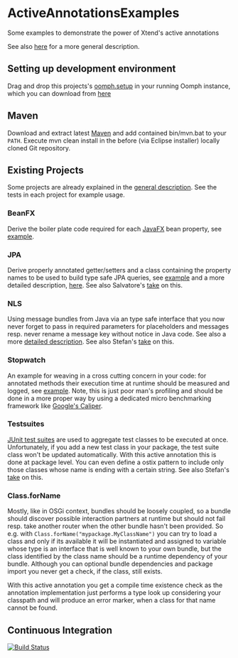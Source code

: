 ActiveAnnotationsExamples
=========================

Some examples to demonstrate the power of Xtend's active annotations

See also [here](http://joergreichert.github.io/ActiveAnnotationsExamples) for a more general description.

## Setting up development environment
Drag and drop this projects's  [oomph.setup](https://raw.githubusercontent.com/joergreichert/ActiveAnnotationsExamples/master/_common/de.abg.jreichert.activeanno.parent/oomph.setup) in your running Oomph instance, which you can download from [here](https://wiki.eclipse.org/Eclipse_Installer)

## Maven
Download and extract latest [Maven](https://maven.apache.org/download.cgi) and add contained bin/mvn.bat to your `PATH`.
Execute mvn clean install in the before (via Eclipse installer) locally cloned Git repository.

## Existing Projects

Some projects are already explained in the [general description](http://joergreichert.github.io/ActiveAnnotationsExamples). See the tests in each project for example usage.

### BeanFX

Derive the boiler plate code required for each [JavaFX](docs.oracle.com/javafx/) bean property, see [example](https://github.com/joergreichert/ActiveAnnotationsExamples/blob/master/beanfx/de.abg.jreichert.activeanno.beanfx.tests/src/de/abg/jreichert/activeanno/beanfx/FXBeanTest.xtend).

### JPA

Derive properly annotated getter/setters and a class containing the property names to be used to build type safe JPA queries, see [example](https://github.com/joergreichert/ActiveAnnotationsExamples/blob/master/jpa/de.abg.jreichert.activeanno.jpa.tests/src/de/abg/jreichert/activeanno/jpa/LocationTest.xtend) and a more detailed description, [here](http://joergreichert.github.io/ActiveAnnotationsExamples/#criteria). See also Salvatore's [take](https://github.com/plugback/jpa) on this.

### NLS

Using message bundles from Java via an type safe interface that you now never forget to pass in required parameters for placeholders and messages resp. never rename a message key without notice in Java code. See also a more [detailed description](http://joergreichert.github.io/ActiveAnnotationsExamples/#bundles). See also Stefan's [take](https://github.com/oehme/xtend-contrib#messages) on this.

### Stopwatch

An example for weaving in a cross cutting concern in your code: for annotated methods their execution time at runtime should be measured and logged, see [example](https://github.com/joergreichert/ActiveAnnotationsExamples/blob/master/stopwatch/de.abg.jreichert.activeanno.stopwatch.tests/src/de/abg/jreichert/activeanno/stopwatch/LogExecutionTimeTest.xtend). Note, this is just poor man's profiling and should be done in a more proper way by using a dedicated micro benchmarking framework like [Google's Caliper](https://github.com/google/caliper).

###  Testsuites

[JUnit test suites](https://github.com/junit-team/junit/wiki/Aggregating-tests-in-suites) are used to aggregate test classes to be executed at once. Unfortunately, if you add a new test class in your package, the test suite class won't be updated automatically. With this active annotation this is done at package level. You can even define a ostix pattern to include only those classes whose name is ending with a certain string. See also Stefan's [take](https://github.com/oehme/xtend-junit#autosuite) on this.

### Class.forName

Mostly, like in OSGi context, bundles should be loosely coupled, so a bundle should discover possible interaction partners at runtime but should not fail resp. take another router when the other bundle hasn't been provided. So e.g. with `Class.forName("mypackage.MyClassName")` you can try to load a class and only if its available it will be instantiated and assigned to variable whose type is an interface that is well known to your own bundle, but the class identified by the class name should be a runtime dependency of your bundle. Although you can optional bundle dependencies and package import you never get a check, if the class, still exists. 

With this active annotation you get a compile time existence check as the annotation implementation just performs a type look up considering your classpath and will produce an error marker, when a class for that name cannot be found.

## Continuous Integration

[![Build Status](https://travis-ci.org/joergreichert/ActiveAnnotationsExamples.svg?branch=master)](https://travis-ci.org/joergreichert/ActiveAnnotationsExamples)
